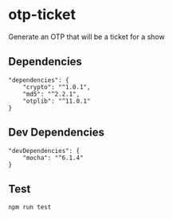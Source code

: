 # otp-ticket
Generate an OTP that will be a ticket for a show

## Dependencies

    "dependencies": {
        "crypto": "^1.0.1",
        "md5": "^2.2.1",
        "otplib": "^11.0.1"
    }


## Dev Dependencies

    "devDependencies": {
        "mocha": "^6.1.4"
    }
  
## Test

    npm run test
